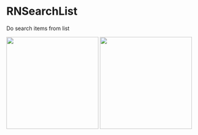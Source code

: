 # RNSearchList
Do search items from list

<img width="240" src="https://user-images.githubusercontent.com/12212137/170455648-50408fb6-901e-4ad5-a7da-d56cf96b92b4.png"/>

<img width="240" src="https://user-images.githubusercontent.com/12212137/170456414-69abf5bb-a6f2-418d-9532-259ef9e4a40c.png"/>

